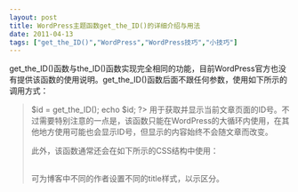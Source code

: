 ```yaml
---
layout: post
title: WordPress主题函数get_the_ID()的详细介绍与用法		
date: 2011-04-13
tags: ["get_the_ID()","WordPress","WordPress技巧","小技巧"]
---
```


get_the_ID()函数与the_ID()函数实现完全相同的功能，目前WordPress官方也没有提供该函数的使用说明。get_the_ID()函数后面不跟任何参数，使用如下所示的调用方式：
> <?php
$id = get_the_ID();
echo $id;
?>
用于获取并显示当前文章页面的ID号。不过需要特别注意的一点是，该函数只能在WordPress的大循环内使用，在其他地方使用可能也会显示ID号，但显示的内容始终不会随文章而改变。

此外，该函数通常还会在如下所示的CSS结构中使用：
> <h2 id="post-<?php get_the_ID(); ?>">
<?php the_title(); ?>
</h2>
可为博客中不同的作者设置不同的title样式，以示区分。		